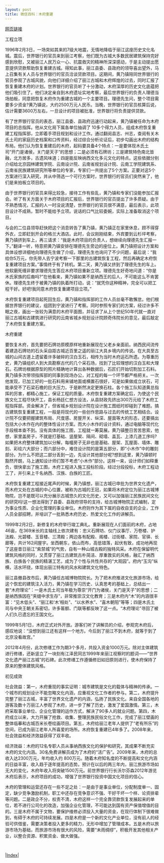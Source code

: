 ```yaml
---
layout: post
title: 微信百科：木府重建
---
```


[网页链接](https://baike.weixin.qq.com/v239164.htm)

工程立项

1996年2月3日，一场突如其来的7级大地震，无情地降临于丽江这座历史文化名城。震后，世界银行的官员来到丽江考察，他们既为古城大多数民居建筑保持完好感到欣慰，又被丽江人民万众一心、抗震救灾的精神所深深感动，于是主动提出愿意提供贷款帮助恢复重建古城。得知此事，丽江县委、县政府的领导喜出望外，马上召集有关人员与世界银行的官员洽谈贷款项目。这期间，黄乃镇陪同世界银行的官员参观了古城风貌，向他们详细介绍了丽江古城和木府辉煌的过去，同时汇报了恢复重建木府的计划。世界银行的官员听了十分激动，木府深厚的历史文化底蕴把他们吸引住了。他们决定亲自到木府遗址实地考察，最后世界银行的负责人理德当场拍板，同意把恢复木府作为重建古城的一个主要项目。理德先生问，整个项目需要多少资金?黄乃镇说，大约2500万元人民币。当晚，世界银行的官员核算后说，估计需要3600万左右，一旦设计的项目被批准，世界银行将负责提供贷款。

有了世界银行官员的表态，丽江县委、县政府迅速行动起来，黄乃镇被任命为木府项目的总指挥。他从文化局下属各单位抽调了 10多个得力人员，组成木府恢复重建工程指挥部，立即着手项目规划和设计工作。通过翻阅县志、州志，查阅有关木氏土司的家庭历史档案和口传资料，经过综合分析论证后，初步勾画出木府的结构布局。他们认为恢复重建后的木府，起码要具备4个特点：一是要体现木氏土司“开门是诸侯，关门是天子”的思想；二是必须有石牌坊；三是建筑特色南北皆融，北方居多，古遗风味道；四是能反映纳西文化多元文化的特点。这些依据分别介绍给北京园林建筑学院、云南设计院、云南省规划设计院、云南工学院建筑系、云南省民族建筑研究所等单位的专家，专家们一共提出了5个方案。正要对这5个方案进行深入研究，并从中筛选一个可行方案时，世界银行的官员们突然来了，他们是来拍板立项目的。

由于世界银行的官员来得比较急，接待工作有些乱，黄乃镇和专家们没能参加汇报会。听了有关方面关于木府项目的汇报后，世界银行的官员提出了许多质疑。由于不熟悉情况，汇报的人一时没说清楚，世界银行的官员很不满意，最后表示，此项目设计不成熟，暂时不能给予立项。说话的口气比较委婉，实际上准备取消这个项目。

与会的二位县领导赶快把这个消息转告了黄乃镇，黄乃镇正在家里休息，顾不得穿外衣，立即赶到开会的格兰大酒店。此时，会议刚刚结束，外宾要到云杉坪考察，黄乃镇挤到车上，再三请求：“我是木府项目的负责人，想继续向理德先生汇报一下。”翻译一听，特意把黄乃镇安排在理德先生旁边的座位上。黄乃镇把设计方案和具体设想详细地向理德先生做了介绍，理德先生也询问了不少问题，最后说：“我给你5万元，你先带人去宁波考察一下那里的古建筑恢复工程，然后再确定木府恢复重建项目方案。”事情终于有了转机。第二天，黄乃镇又挤到了理德先生的车上。他软磨死缠非要求理德先生答应木府项目重新立项。理德先生好奇地问道：“你是木氏家族的后裔吗?”在他看来，黄乃镇如果不是纳西王的后人，不可能这么不肯罢休。理德先生终于被黄乃镇的执着所打动，说：“就凭你这种精神，完全可以把工程干好。好吧!我同意木府恢复重建项目立项。”

木府恢复重建项目起死回生后，黄乃镇和指挥部的工作人员丝毫不敢懈怠。他们根据世界银行的建议，组团到宁波进行了考察。同时参照专家们的方案，经过许多不眠之夜，画出一张较为满意的木府平面图，并征求了从上个世纪50年代就一直对丽江古城和古建筑进行研究的云南省城乡规划设计院顾奇伟院长的意见，最后敲定了木府恢复重建方案。

木府重建

要恢复木府，首先要把石牌坊原模原样地重新展现在父老乡亲面前。纳西民间流传着建造石牌坊的石头采自距古城近百里之遥的丽江大具乡境内的传说。在大具至古城的山间古道上遗留着许多破碎的汉白玉石，相传为当时木府运石所遗。为尊重历史，黄乃镇组织人到大具勘察古代的几个采石场，找到了比较理想的汉白玉和大理石。石牌坊根据原型的照片精确地计算出各种数据后，石匠们开始切割加工石料。黄乃镇多次带领指挥部的同事到现场办公，对工程的每一个环节都严格把关。一次他发现，已加工好的一批石料用来铺地面或横置石很好，可是如果做成立状石，可能承受不了石梁石檐的巨大压力，于是断然决定更换石柱。各个施工队知道黄总指挥的厉害，都精心施工，保证工程的质量。木府恢复重建方案确定后，为使这个民族文化工程尽快开工，县长杨廷仁想方设法，从县财政先挤出300万元给了木府工程指挥部。资金解决了，但省城乡规划设计院在设计施工图纸时却碰到了难题。搞古建筑恢复重建工程，一般是将现代的一些创作思路与过去的传统工艺相结合。设计院不仅要把握建筑布局、尺度感、房屋开关、纵深、屋面等大的形态，还要搞出包括大小木作在内的整体性设计方案。而大小木作的设计资料，通过电脑等现代化手段根本查不到。没有具体的施工图，工程就一筹莫展。黄乃镇整日苦苦思索，他想，家里盖房子，不就是打基础、竖屋架、隔间、砌墙、盖瓦、上漆几道工序吗?如果把木府整体建筑加以分解，每幢房子无非也是基础、屋架、瓦屋面、墙体、雕刻、彩绘六大部分；而六部分中，难住设计院的是第五部分，即“小木作”中的雕刻部分。为什么不把这二部分丢到一边，先设计其他部分呢?想到这里，黄乃镇顿时豁然开朗，马上通知设计师们暂不考虑“小木作”部分。这样一来，设计师们如释重负，很快拿出了施工图，木府工程进入施工投标阶段。经过分段投标，木府工程动工了，并引来上千名纳西、汉族、白族的工匠。

木府恢复重建工程接近尾声的时候，黄乃镇想，丽江古城已申批为世界文化遗产，而木府又处在古城的中心位置，被称为古城的王冠，如果将木府定位为丽江古城博物院，岂不是既可以充分展示古城悠久的文化历史，又可以加强丽江民族民间文化的研究吗!这一想法得到了县委、县政府领导的支持，给古城博物院正式编制，定为事业性质、企业化管理的事业单位。木府则作为其下属的自收自支的企业，工作人员全部招聘，并培训了一批熟悉木府历史、热爱文化工作的讲解员。

1999年2月2日，新修复的木府举行竣工典礼。重新展现在人们面前的木府，占地46亩，在369米长的主轴线上依次建有：忠义石牌坊、仪门议事厅、万卷楼、护法殿、光碧楼、玉音楼、三清殿；两边各有配殿、阁楼、过街楼、家院、官驿、长廊等，共计162间屋宇。坐西朝东，依山而布，高低错落，起伏有致，成功地再现了这座昔日丽江“紫禁城”的气势，自有一种山城古殿的独特风采。木府在保留明代建筑风格的同时，又贯穿了丽江古建筑古朴简洁、厚重敦实的风格，融汇了纳西族、白族各个民族的精湛工艺，成为了个性与共性共存的“大观园”。府内“玉沟”纵横，活水环绕，体现出丽江特有的风水和建筑文化特色。

丽江县撤县改市后，黄乃镇任古城博物院院长。为了把木府推进文化旅游市场，给这个恢宏的建筑注入活力，黄乃镇在学习历史、认真思考的基础上，总结出一套“木府理论”：一是木氏土司当年极为尊崇“开门为诸侯，关门是天子”的思想；二是纳西族因在“夹缝中求生存”，非常推崇汉文化教育；三是木府内“木”的内涵很丰富：“见木低头”、“丽江和‘木’相处”、“以水养水”、“喜木朝阳”等等；四是木氏土司与中央王朝关系密切，许多匾额、门联等都反映了这一点。“木府理论”寻回了被人们久已遗忘的王国文化。

1999年5月1日，木府正式对外开放。游客们听了讲解员的介绍，参观完木府后，感叹地说：“没想到丽江还有这样一个地方。今后到了丽江不到木府，就等于到了北京没看故宫。”

2012年4月份，此次修缮工作为期3个多月，共投入资金1000万元。除对主体建筑进行修缮，还新竖立了一块刻有江泽民同志1999年来丽江视察时的题词——“世界文化遗产丽江古城”的石碑。此次修缮工作遵循修旧如旧原则进行，使木府保持了原来的整体建筑风格。

初见成效

社会效益：第一，木府重现的事实证明：城市建筑是文化的载体与精神的传承。一个城市的规划设计不能忽略文化内涵，应重视文化工作者的参与。第二，木府提升完整了丽江古城，丰富了世界文化遗产的内涵，弘扬了民族文化。来自全国各地的游客及数十万丽江人参观了木府，进一步了解了历史，激发了爱国激情。第三，木府采取事业单位、企业化管理的运作方式，解决了90多人的就业问题。第四，木府成立以来，大力开展了抢救、收集、整理民族民俗文化工作，完成了丽江壁画的整体临摹和古城百米长卷绘画项目。第五，木府给丽江老年人提供了“老有所乐”的空间，已成为丽江老年人所喜爱的场所。木府恢复重建已4年多了。2008年来，社会效益和经济效益获得了双丰收。

经济效益：木府的12名专职人员从事纳西族文化的保护和研究，其成果不断充实木府的文化内涵。30名免费讲解员成为了木府的“活广告”。2009年来，木府的总收入达2300万元，年均收入约 800万元。随着木府知名度的不断提高和文化内涵的日益丰富，收入趋于逐年提高的态势。预计在以后的两三年内，丽江旅游市场如无大的变化，木府年收入将突破1500万元。前世界银行行长沃尔芬森2012年游览木府后表示，木府项目的成功，增强了世界银行投资中国文化项目的信心。

木府的管理和运营还存在一些不足之处：一是由于是事业单位，分配制度单一、固定，缺少竞争激励机制，职工中还存在竞争意识不强、干好干坏一个样、论资排辈等问题。二是政企不分，权责不清，木府这样一个完全靠贷款恢复发展起来的单位，若不进行公司化的改造，加强企业化管理，不可能达到国有资产保值增值的目的。三是木府不属于文物，要保护维修必须投入大量的资金，在现行体制下很难做到，有碍于木府的可持续发展。四是木府是一个新的文化产业单位，没有前人的经验可供借鉴，需要决策者投入更多的精力，无形中增加了管理成本。五是木府以旅游市场为基础，而旅游市场有很大的风险，需要“未雨绸缪”，积极开发其他相关产业，以整合资源、积累资金、做大做强。

<br/>

|[Index](./)|